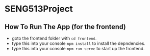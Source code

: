 # SENG513Project

## How To Run The App (for the frontend)
- goto the frontend folder with `cd frontend`.
- type this into your console `npm install` to install the depndencies.
- type this into your console `npm run serve` to start up the frontend.

